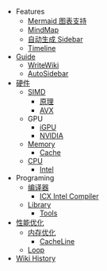 - Features
  - [Mermaid 图表支持](/0020_Features_Mermaid)
  - [MindMap](/0022_Features_MindMap)
  - [自动生成 Sidebar](/0024_Features_AutoSidebar)
  - [Timeline](/0034_Features_Timeline)
- [Guide](/0023_Guide)
  - [WriteWiki](/0027_Guide_WriteWiki)
  - [AutoSidebar](/0026_Guide_AutoSidebar)
- [硬件](/0001_Hardware)
  - [SIMD](/0007_Hardware_SIMD)
    - [原理](/0008_Hardware_SIMD_原理)
    - [AVX](/0009_Hardware_SIMD_AVX)
  - GPU
    - [iGPU](/0005_Hardware_GPU_iGPU)
    - [NVIDIA](/0006_Hardware_GPU_NVIDIA)
  - [Memory](/0004_Hardware_Memory)
    - [Cache](/0016_Hardware_Memory_Cache)
  - [CPU](/0002_Hardware_CPU)
    - [Intel](/0003_Hardware_CPU_Intel)
- Programing
  - [编译器](/0012_Programing_Compiler)
    - [ICX Intel Compiler](/0013_Programing_Compiler_ICX)
  - [Library](/0010_Programing_Library)
    - [Tools](/0011_Programing_Library_Tools)
- [性能优化](/0014_OPT)
  - [内存优化](/0015_OPT_Memory)
    - [CacheLine](/0017_OPT_Memory_CacheLine)
  - [Loop](/0018_OPT_Loop)
- [Wiki History](/hist)
